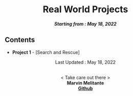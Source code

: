 <h1 align="center"> 
Real World Projects
</h1>
<h5 align="center">
Starting from : May 18, 2022
</h5>

## Contents

- <b>Project 1</b> - [Search and Rescue]

<p align="center">
Last Updated : May 18, 2022
</p>

<p align="center">

<br>
< Take care out there >
<br>
<b>Marvin Melitante<b>
<br>
<a href="https://github.com/mK-zero">Github</a>
</p>
